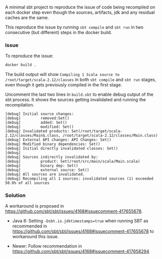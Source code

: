 A minimal sbt project to reproduce the issue of code being recompiled on each docker step
even though the sources, artifacts, jdk and any residual caches are the same.

This reproduce the issue by running `sbt compile` and `sbt run` in two consecutive (but different)
steps in the docker build. 

### Issue

To reproduce the issue:
```bash
docker build .
```

The build output will show `Compiling 1 Scala source to /root/target/scala-2.12/classes`
in both `sbt compile` and `sbt run` stages, even though it gets previously compiled
in the first stage.

Uncomment the last two lines in `build.sbt` to enable debug output of the sbt process.
It shows the sources getting invalidated and running the recompilation.

```
[debug] Initial source changes: 
[debug]         removed:Set()
[debug]         added: Set()
[debug]         modified: Set()
[debug] Invalidated products: Set(/root/target/scala-2.12/classes/Main$.class, /root/target/scala-2.12/classes/Main.class)
[debug] External API changes: API Changes: Set()
[debug] Modified binary dependencies: Set()
[debug] Initial directly invalidated classes: Set()
[debug] 
[debug] Sources indirectly invalidated by:
[debug]         product: Set(/root/src/main/scala/Main.scala)
[debug]         binary dep: Set()
[debug]         external source: Set()
[debug] All sources are invalidated.
[debug] Recompiling all 1 sources: invalidated sources (1) exceeded 50.0% of all sources
```

### Solution

A workaround is proposed in https://github.com/sbt/sbt/issues/4168#issuecomment-417655678.

- Java 8: Setting `-Dsbt.io.jdktimestamps=true` when running SBT as recommended in
https://github.com/sbt/sbt/issues/4168#issuecomment-417655678 to workaround this issue.

- Newer: Follow recommendation in https://github.com/sbt/sbt/issues/4168#issuecomment-417658294
